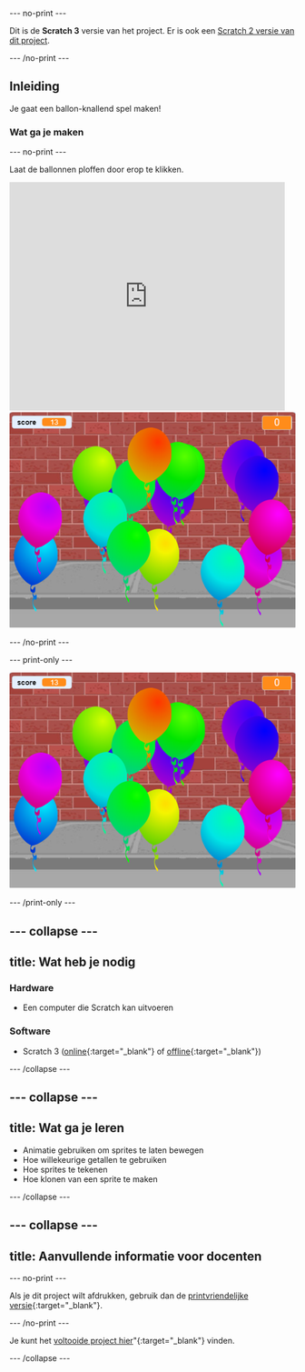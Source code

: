 --- no-print ---

Dit is de **Scratch 3** versie van het project. Er is ook een [Scratch 2 versie van dit project](https://projects.raspberrypi.org/nl-NL/projects/balloons-scratch2).

--- /no-print ---

## Inleiding

Je gaat een ballon-knallend spel maken!


### Wat ga je maken

--- no-print ---

Laat de ballonnen ploffen door erop te klikken.

<div class="scratch-preview">
  <iframe allowtransparency="true" width="485" height="402" src="https://scratch.mit.edu/projects/embed/392885444/?autostart=false" frameborder="0" scrolling="no"></iframe>
  <img src="images/balloons-final.png">
</div>

--- /no-print ---

--- print-only ---

![voltooid project](images/balloons-final.png)

--- /print-only ---

--- collapse ---
---
title: Wat heb je nodig
---

### Hardware

+ Een computer die Scratch kan uitvoeren

### Software

+ Scratch 3 ([online](https://rpf.io/scratchon){:target="_blank"} of [offline](https://rpf.io/scratchoff){:target="_blank"})

--- /collapse ---

--- collapse ---
---
title: Wat ga je leren
---

- Animatie gebruiken om sprites te laten bewegen
- Hoe willekeurige getallen te gebruiken
- Hoe sprites te tekenen
- Hoe klonen van een sprite te maken

--- /collapse ---

--- collapse ---
---
title: Aanvullende informatie voor docenten
---

--- no-print ---

Als je dit project wilt afdrukken, gebruik dan de [printvriendelijke versie](https://projects.raspberrypi.org/nl-NL/projects/balloons/print){:target="_blank"}.

--- /no-print ---

Je kunt het [voltooide project hier](https://rpf.io/p/nl-NL/balloons-get)"{:target="_blank"} vinden.

--- /collapse ---
